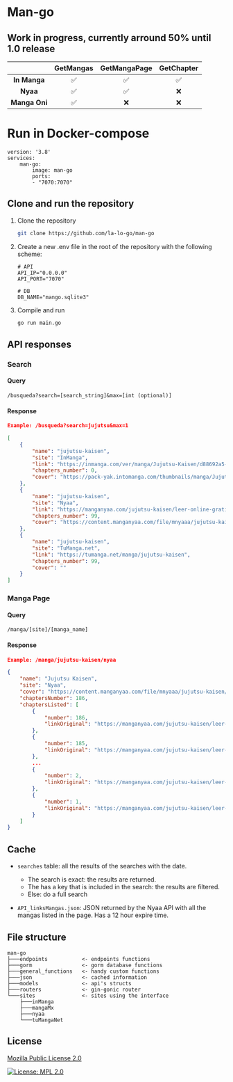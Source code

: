 # Man-go

## Work in progress, currently arround 50% until 1.0 release
|               | **GetMangas**  | **GetMangaPage**  |  **GetChapter**  |
| :-----------: | :-----------:  | :--------------:  |  :------------:  |
| **In Manga**  |       ✅       |        ✅         |       ✅        |
|   **Nyaa**    |       ✅       |        ✅         |       ❌        |
| **Manga Oni** |       ✅       |        ❌         |       ❌        |

# Run in Docker-compose
```docker
version: '3.8'
services:
    man-go:
        image: man-go
        ports:
        - "7070:7070"
```

## Clone and run the repository
1. Clone the repository
    ``` bash
    git clone https://github.com/la-lo-go/man-go
    ```
2. Create a new .env file in the root of the repository with the following scheme:
    ``` env
    # API
    API_IP="0.0.0.0"
    API_PORT="7070"

    # DB
    DB_NAME="mango.sqlite3"
    ```
3. Compile and run
    ``` bash
    go run main.go 
    ```

## API responses
### Search
#### Query
```
/busqueda?search=[search_string]&max=[int (optional)]
```
#### Response
```json
Example: /busqueda?search=jujutsu&max=1

[
    {
        "name": "jujutsu-kaisen",
        "site": "InManga",
        "link": "https://inmanga.com/ver/manga/Jujutsu-Kaisen/d88692a5-c341-47fc-8e39-da11a8fdee82",
        "chapters_number": 0,
        "cover": "https://pack-yak.intomanga.com/thumbnails/manga/Jujutsu-Kaisen/d88692a5-c341-47fc-8e39-da11a8fdee82"
    },
    {
        "name": "jujutsu-kaisen",
        "site": "Nyaa",
        "link": "https://manganyaa.com/jujutsu-kaisen/leer-online-gratis-espanol",
        "chapters_number": 99,
        "cover": "https://content.manganyaa.com/file/mnyaaa/jujutsu-kaisen/description/1.jpg"
    },
    {
        "name": "jujutsu-kaisen",
        "site": "TuManga.net",
        "link": "https://tumanga.net/manga/jujutsu-kaisen",
        "chapters_number": 99,
        "cover": ""
    }
]
```

### Manga Page
#### Query
```
/manga/[site]/[manga_name]
```
#### Response
```json
Example: /manga/jujutsu-kaisen/nyaa

{
    "name": "Jujutsu Kaisen",
    "site": "Nyaa",
    "cover": "https://content.manganyaa.com/file/mnyaaa/jujutsu-kaisen/description/1.jpg",
    "chaptersNumber": 186,
    "chaptersListed": [
        {
            "number": 186,
            "linkOriginal": "https://manganyaa.com/jujutsu-kaisen/leer-online-gratis-espanol/capitulo/186"
        },
        {
            "number": 185,
            "linkOriginal": "https://manganyaa.com/jujutsu-kaisen/leer-online-gratis-espanol/capitulo/185"
        },
        ...
        {
            "number": 2,
            "linkOriginal": "https://manganyaa.com/jujutsu-kaisen/leer-online-gratis-espanol/capitulo/2"
        },
        {
            "number": 1,
            "linkOriginal": "https://manganyaa.com/jujutsu-kaisen/leer-online-gratis-espanol/capitulo/1"
        }
    ]
}
```

## Cache
- `searches` table: all the results of the searches with the date.
  - The search is exact: the results are returned.
  - The has a key that is included in the search: the results are filtered.
  - Else: do a full search

- `API_linksMangas.json`: JSON returned by the Nyaa API with all the mangas listed in the page. Has a 12 hour expire time.


## File structure
```
man-go
├───endpoints           <- endpoints functions
├───gorm                <- gorm database functions
├───general_functions   <- handy custom functions
├───json                <- cached information
├───models              <- api's structs
├───routers             <- gin-gonic router
└───sites               <- sites using the interface
    ├───inManga
    ├───mangaMx
    ├───nyaa
    └───tuMangaNet
```


## License
[Mozilla Public License 2.0](https://www.mozilla.org/en-US/MPL/2.0/)

[![License: MPL 2.0](https://img.shields.io/badge/License-MPL_2.0-brightgreen.svg)](https://www.mozilla.org/en-US/MPL/2.0/)

